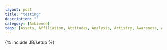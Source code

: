```yaml
---
layout: post
title: "testing"
description: ""
category: [Ambience]
tags: [Assets, Affiliation, Attitudes, Analysis, Artistry, Awareness, Altruism]
---
```

{% include JB/setup %}
